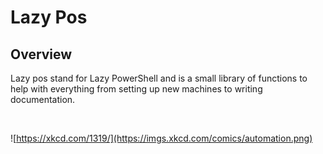 # Lazy Pos

## Overview

Lazy pos stand for Lazy PowerShell and is a small library of functions to help with everything from setting up new machines to writing documentation. 

</br>

![https://xkcd.com/1319/](https://imgs.xkcd.com/comics/automation.png)

